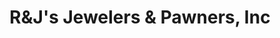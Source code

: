 ---
title: "R&J's Jewelers & Pawners, Inc"
url: /berwyn/rundjs-jewelers-und-pawners-inc/
shop: Leiher
---